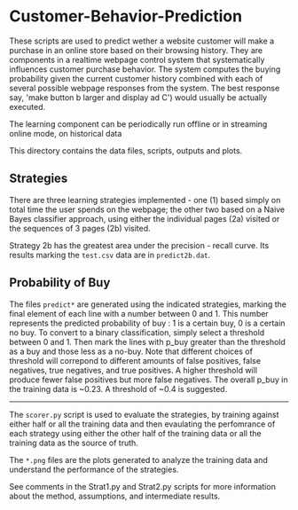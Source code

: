 # Customer-Behavior-Prediction


These scripts are used to predict wether a website customer will make a purchase in an online store 
based on their browsing history. They are components in a realtime webpage control system 
that systematically influences customer purchase behavior. The system computes the buying probability
given the current customer history combined with each of several possible webpage responses from the system.
The best response say, 'make button b larger and display ad C') would usually be actually executed.

The learning component can be periodically run offline or in streaming online mode, on historical data
                                                                        
This directory contains the data files, scripts, outputs and plots. 

Strategies
----------
There are three learning strategies implemented - one (1) based simply on total time the 
user spends on the webpage; the other two based on a Naive Bayes classifier
approach, using either the individual pages (2a) visited or the sequences of 3 
pages (2b) visited.

Strategy 2b has the greatest area under the precision - recall curve. Its results marking the `test.csv` data are in `predict2b.dat`. 

Probability of Buy
-----------------
The files `predict*` are generated using the indicated strategies, marking the final 
element of each line with a number between 0 and 1. This number represents the predicted 
probability of buy : 1 is a certain buy, 0 is a certain no buy. To convert to a binary 
classification, simply select a threshold between 0 and 1. Then mark the lines with p_buy 
greater than the threshold as a buy and those less as a no-buy. Note that different choices
of threshold will correpond to different amounts of false positives, false negatives,
true negatives, and true positives. A higher threshold will produce fewer false positives but
more false negatives. The overall p_buy in the training data is ~0.23. A threshold of ~0.4
is suggested. 

-----------
The `scorer.py` script is used to evaluate the strategies, by training against either half or all 
the training data and then evaulating the perfomrance of each strategy using either the other half
of the training data or all the training data as the source of truth. 

The `*.png` files are the plots generated to analyze the training data and understand
the performance of the strategies. 

See comments in the Strat1.py and Strat2.py scripts for more information about the 
method, assumptions, and intermediate results. 

